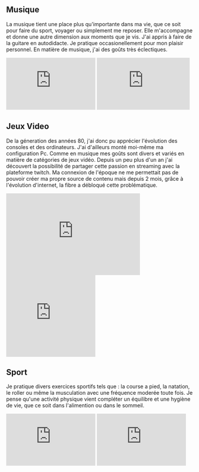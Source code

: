 <h2> Musique </h2>
  <p>
    La musique tient une place plus qu'importante dans ma vie, que ce soit pour faire du sport, voyager ou simplement me reposer. Elle m'accompagne et donne une autre dimension aux moments que je vis.
    J'ai appris à faire de la guitare en autodidacte. Je pratique occasionellement pour mon plaisir personnel.
    En matière de musique, j'ai des goûts très éclectiques.  
  </p>
  
  <p>
   <iframe src="https://giphy.com/embed/5uwJgbiK6GxOg" width="240" height="140" frameBorder="0" class="giphy-embed" allowFullScreen></iframe>
   <iframe src="https://giphy.com/embed/XVAq5DLZwx2yA" width="250" height="140" frameBorder="0" class="giphy-embed" allowFullScreen></iframe>
  </p>

<h2> Jeux Video </h2>
  <p>
    De la géneration des années 80, j'ai donc pu apprécier l'évolution des consoles et des ordinateurs. J'ai d'ailleurs monté moi-même ma configuration Pc. 
  Comme en musique mes goûts sont divers et variés en matière de catégories de jeux vidéo. Depuis un peu plus d'un an j'ai découvert la possibilité de partager cette passion en streaming avec la plateforme twitch. Ma connexion de l'époque ne me permettait pas de pouvoir créer ma propre source de contenu mais depuis 2 mois, grâce à l'évolution d'internet, la fibre a débloqué cette problématique. 

  </p>

  <p>
    <iframe src="https://giphy.com/embed/Pxq1RCRLGGWqs" width="360" height="220" frameBorder="0" class="giphy-embed" allowFullScreen></iframe>
    <iframe src="https://giphy.com/embed/3oEdv21Ej0IL8vjRcI" width="240" height="220" frameBorder="0" class="giphy-embed" allowFullScreen></iframe>
  </p>
<h2> Sport </h2>
  <p>
    Je pratique divers exercices sportifs tels que : la course a pied, la natation, le roller ou même la musculation avec une fréquence moderée toute fois. 
  Je pense qu'une activité physique vient compléter un équilibre et une hygiène de vie, que ce soit dans l'alimention ou dans le sommeil.
  </p>
  <p>
    <iframe src="https://giphy.com/embed/Y0CSq47jvUiFW" width="240" height="140" frameBorder="0" class="giphy-embed" allowFullScreen></iframe>
    <iframe src="https://giphy.com/embed/htFUXJH5vjgIw" width="240" height="140" frameBorder="0" class="giphy-embed" allowFullScreen></iframe>
      
  </p>





